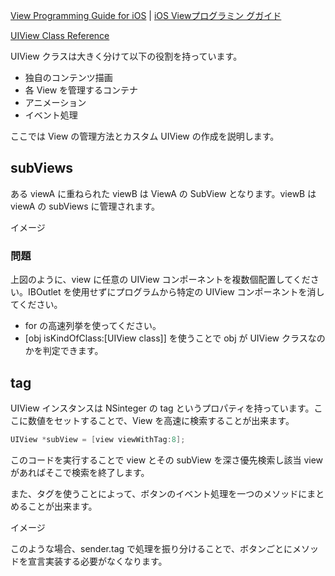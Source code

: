 [View Programming Guide for iOS](http://developer.apple.com/library/ios/documentation/windowsviews/conceptual/viewpg_iphoneos/ViewPG_iPhoneOS.pdf) | [iOS Viewプログラミン グガイド](https://developer.apple.com/jp/devcenter/ios/library/documentation/ViewPG_iPhoneOS.pdf)

[UIView Class Reference](http://developer.apple.com/library/ios/#documentation/UIKit/Reference/UIView_Class/UIView/UIView.html)

UIView クラスは大きく分けて以下の役割を持っています。

- 独自のコンテンツ描画
- 各 View を管理するコンテナ
- アニメーション
- イベント処理

ここでは View の管理方法とカスタム UIView の作成を説明します。

## subViews
ある viewA に重ねられた viewB は ViewA の SubView となります。viewB は viewA の subViews に管理されます。

イメージ

### 問題
上図のように、view に任意の UIView コンポーネントを複数個配置してください。IBOutlet を使用せずにプログラムから特定の UIView コンポーネントを消してください。

- for の高速列挙を使ってください。
- [obj isKindOfClass:[UIView class]] を使うことで obj が UIView クラスなのかを判定できます。

## tag
UIView インスタンスは NSinteger の tag というプロパティを持っています。ここに数値をセットすることで、View を高速に検索することが出来ます。

```objective-c
UIView *subView = [view viewWithTag:8];
```
このコードを実行することで view とその subView を深さ優先検索し該当 view があればそこで検索を終了します。

また、タグを使うことによって、ボタンのイベント処理を一つのメソッドにまとめることが出来ます。

イメージ

このような場合、sender.tag で処理を振り分けることで、ボタンごとにメソッドを宣言実装する必要がなくなります。


